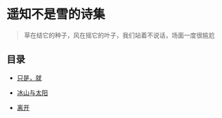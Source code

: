 # 遥知不是雪的诗集

> 草在结它的种子，风在摇它的叶子，我们站着不说话，场面一度很尴尬

## 目录

- [只是，就](https://github.com/graycat0918/mPoem/blob/master/poetry/only_you.md)

- [冰山与太阳](https://github.com/graycat0918/mPoem/blob/master/poetry/iceberg_and_sun.md)

- [离开](https://github.com/graycat0918/mPoem/blob/master/poetry/leave.md)

